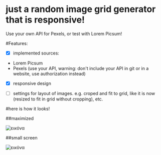 ﻿# just a random image grid generator that is responsive! 

Use your own API for Pexels, or test with Lorem Picsum!



#Features:

- [x] implemented sources: 
- Lorem Picsum
- Pexels (use your API, warning: don't include your API in git or in a website, use authorization instead) 
- [x] responsive design

- [ ] settings for layout of images. e.g. croped and fit to grid, like it is now (resized to fit in grid without cropping), etc.

#here is how it looks!

##maximized

![εικόνα](https://user-images.githubusercontent.com/109196423/233079974-38184d3e-30d1-4a68-a08a-219f41435c02.png)

##small screen

![εικόνα](https://user-images.githubusercontent.com/109196423/233080608-65e63df9-9cd1-4d05-b656-1968f7d83737.png)

